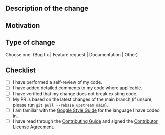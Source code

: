 ## Description of the change
<!--- Describe your changes in detail. -->

## Motivation
<!--- Why is this change required? What problem does it solve? Please include the corresponding issue number/link if applicable. -->

## Type of change
Choose one: (Bug fix | Feature request | Documentation | Other)

## Checklist
<!--- Please make sure all checkboxes are ticked before submitting this PR for review. -->
- [ ] I have performed a self-review of my code.
- [ ] I have added detailed comments to my code where applicable.
- [ ] I have verified that my change does not break existing code.
- [ ] My PR is based on the latest changes of the main branch (if unsure, please run `git pull --rebase upstream main`).
- [ ] I am familiar with the [Google Style Guide](https://google.github.io/styleguide/) for the language I have coded in.
- [ ] I have read through the [Contributing Guide](https://github.com/google/generative-ai-python/blob/main/CONTRIBUTING.md) and signed the [Contributor License Agreement](https://cla.developers.google.com/about).
